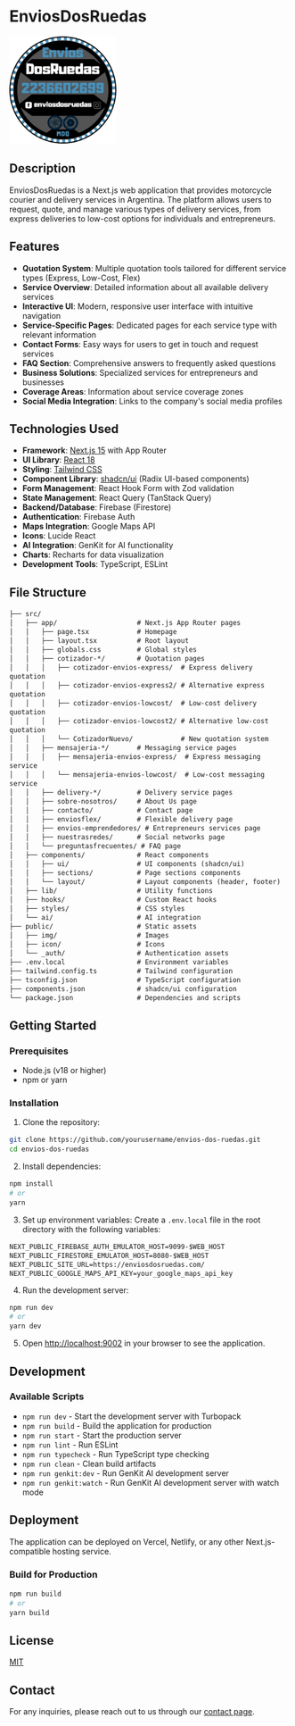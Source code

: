 # EnviosDosRuedas

![EnviosDosRuedas Logo](public/LogoEnviosDosRuedas-180.png)

## Description

EnviosDosRuedas is a Next.js web application that provides motorcycle courier and delivery services in Argentina. The platform allows users to request, quote, and manage various types of delivery services, from express deliveries to low-cost options for individuals and entrepreneurs.

## Features

- **Quotation System**: Multiple quotation tools tailored for different service types (Express, Low-Cost, Flex)
- **Service Overview**: Detailed information about all available delivery services
- **Interactive UI**: Modern, responsive user interface with intuitive navigation
- **Service-Specific Pages**: Dedicated pages for each service type with relevant information
- **Contact Forms**: Easy ways for users to get in touch and request services
- **FAQ Section**: Comprehensive answers to frequently asked questions
- **Business Solutions**: Specialized services for entrepreneurs and businesses
- **Coverage Areas**: Information about service coverage zones
- **Social Media Integration**: Links to the company's social media profiles

## Technologies Used

- **Framework**: [Next.js 15](https://nextjs.org/) with App Router
- **UI Library**: [React 18](https://reactjs.org/)
- **Styling**: [Tailwind CSS](https://tailwindcss.com/)
- **Component Library**: [shadcn/ui](https://ui.shadcn.com/) (Radix UI-based components)
- **Form Management**: React Hook Form with Zod validation
- **State Management**: React Query (TanStack Query)
- **Backend/Database**: Firebase (Firestore)
- **Authentication**: Firebase Auth
- **Maps Integration**: Google Maps API
- **Icons**: Lucide React
- **AI Integration**: GenKit for AI functionality
- **Charts**: Recharts for data visualization
- **Development Tools**: TypeScript, ESLint

## File Structure

```
├── src/
│   ├── app/                    # Next.js App Router pages
│   │   ├── page.tsx            # Homepage
│   │   ├── layout.tsx          # Root layout
│   │   ├── globals.css         # Global styles
│   │   ├── cotizador-*/        # Quotation pages
│   │   │   ├── cotizador-envios-express/  # Express delivery quotation
│   │   │   ├── cotizador-envios-express2/ # Alternative express quotation
│   │   │   ├── cotizador-envios-lowcost/  # Low-cost delivery quotation 
│   │   │   ├── cotizador-envios-lowcost2/ # Alternative low-cost quotation
│   │   │   └── CotizadorNuevo/            # New quotation system
│   │   ├── mensajeria-*/       # Messaging service pages
│   │   │   ├── mensajeria-envios-express/  # Express messaging service
│   │   │   └── mensajeria-envios-lowcost/  # Low-cost messaging service
│   │   ├── delivery-*/         # Delivery service pages
│   │   ├── sobre-nosotros/     # About Us page
│   │   ├── contacto/           # Contact page
│   │   ├── enviosflex/         # Flexible delivery page
│   │   ├── envios-emprendedores/ # Entrepreneurs services page
│   │   ├── nuestrasredes/      # Social networks page
│   │   └── preguntasfrecuentes/ # FAQ page
│   ├── components/             # React components
│   │   ├── ui/                 # UI components (shadcn/ui)
│   │   ├── sections/           # Page sections components
│   │   └── layout/             # Layout components (header, footer)
│   ├── lib/                    # Utility functions
│   ├── hooks/                  # Custom React hooks
│   ├── styles/                 # CSS styles
│   └── ai/                     # AI integration
├── public/                     # Static assets
│   ├── img/                    # Images
│   ├── icon/                   # Icons
│   └── _auth/                  # Authentication assets
├── .env.local                  # Environment variables
├── tailwind.config.ts          # Tailwind configuration
├── tsconfig.json               # TypeScript configuration
├── components.json             # shadcn/ui configuration
└── package.json                # Dependencies and scripts
```

## Getting Started

### Prerequisites

- Node.js (v18 or higher)
- npm or yarn

### Installation

1. Clone the repository:
```bash
git clone https://github.com/yourusername/envios-dos-ruedas.git
cd envios-dos-ruedas
```

2. Install dependencies:
```bash
npm install
# or
yarn
```

3. Set up environment variables:
Create a `.env.local` file in the root directory with the following variables:
```
NEXT_PUBLIC_FIREBASE_AUTH_EMULATOR_HOST=9099-$WEB_HOST
NEXT_PUBLIC_FIRESTORE_EMULATOR_HOST=8080-$WEB_HOST
NEXT_PUBLIC_SITE_URL=https://enviosdosruedas.com/
NEXT_PUBLIC_GOOGLE_MAPS_API_KEY=your_google_maps_api_key
```

4. Run the development server:
```bash
npm run dev
# or
yarn dev
```

5. Open [http://localhost:9002](http://localhost:9002) in your browser to see the application.

## Development

### Available Scripts

- `npm run dev` - Start the development server with Turbopack
- `npm run build` - Build the application for production
- `npm run start` - Start the production server
- `npm run lint` - Run ESLint
- `npm run typecheck` - Run TypeScript type checking
- `npm run clean` - Clean build artifacts
- `npm run genkit:dev` - Run GenKit AI development server
- `npm run genkit:watch` - Run GenKit AI development server with watch mode

## Deployment

The application can be deployed on Vercel, Netlify, or any other Next.js-compatible hosting service.

### Build for Production

```bash
npm run build
# or
yarn build
```

## License

[MIT](https://choosealicense.com/licenses/mit/)

## Contact

For any inquiries, please reach out to us through our [contact page](https://enviosdosruedas.com/contacto).
